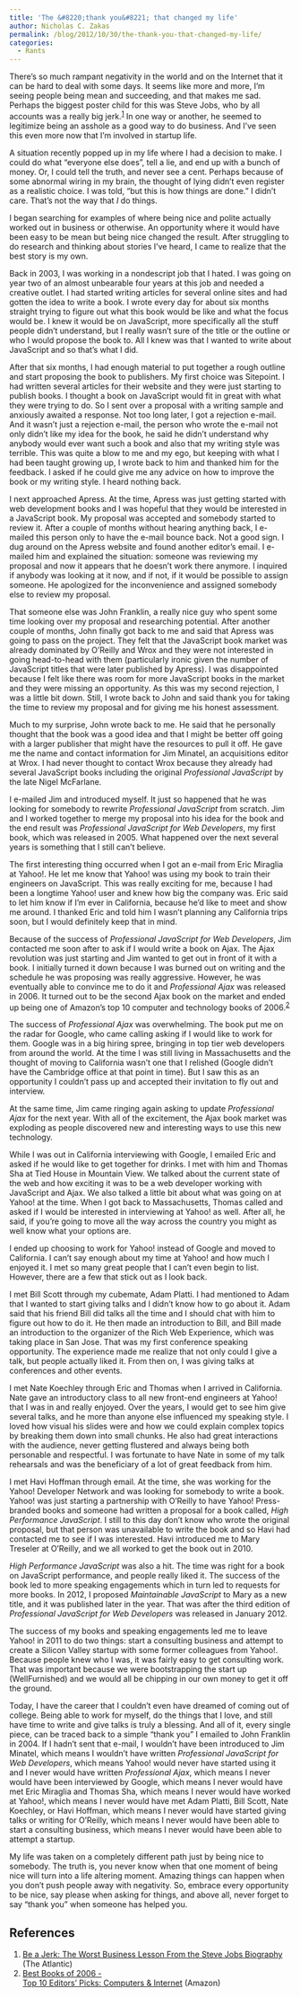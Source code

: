 ```yaml
---
title: 'The &#8220;thank you&#8221; that changed my life'
author: Nicholas C. Zakas
permalink: /blog/2012/10/30/the-thank-you-that-changed-my-life/
categories:
  - Rants
---
```

There&#8217;s so much rampant negativity in the world and on the Internet that it can be hard to deal with some days. It seems like more and more, I&#8217;m seeing people being mean and succeeding, and that makes me sad. Perhaps the biggest poster child for this was Steve Jobs, who by all accounts was a really big jerk.<sup>[1]</sup> In one way or another, he seemed to legitimize being an asshole as a good way to do business. And I&#8217;ve seen this even more now that I&#8217;m involved in startup life.

A situation recently popped up in my life where I had a decision to make. I could do what &#8220;everyone else does&#8221;, tell a lie, and end up with a bunch of money. Or, I could tell the truth, and never see a cent. Perhaps because of some abnormal wiring in my brain, the thought of lying didn&#8217;t even register as a realistic choice. I was told, &#8220;but this is how things are done.&#8221; I didn&#8217;t care. That&#8217;s not the way that *I* do things.

I began searching for examples of where being nice and polite actually worked out in business or otherwise. An opportunity where it would have been easy to be mean but being nice changed the result. After struggling to do research and thinking about stories I&#8217;ve heard, I came to realize that the best story is my own.

Back in 2003, I was working in a nondescript job that I hated. I was going on year two of an almost unbearable four years at this job and needed a creative outlet. I had started writing articles for several online sites and had gotten the idea to write a book. I wrote every day for about six months straight trying to figure out what this book would be like and what the focus would be. I knew it would be on JavaScript, more specifically all the stuff people didn&#8217;t understand, but I really wasn&#8217;t sure of the title or the outline or who I would propose the book to. All I knew was that I wanted to write about JavaScript and so that&#8217;s what I did.

After that six months, I had enough material to put together a rough outline and start proposing the book to publishers. My first choice was Sitepoint. I had written several articles for their website and they were just starting to publish books. I thought a book on JavaScript would fit in great with what they were trying to do. So I sent over a proposal with a writing sample and anxiously awaited a response. Not too long later, I got a rejection e-mail. And it wasn&#8217;t just a rejection e-mail, the person who wrote the e-mail not only didn&#8217;t like my idea for the book, he said he didn&#8217;t understand why anybody would ever want such a book and also that my writing style was terrible. This was quite a blow to me and my ego, but keeping with what I had been taught growing up, I wrote back to him and thanked him for the feedback. I asked if he could give me any advice on how to improve the book or my writing style. I heard nothing back.

I next approached Apress. At the time, Apress was just getting started with web development books and I was hopeful that they would be interested in a JavaScript book. My proposal was accepted and somebody started to review it. After a couple of months without hearing anything back, I e-mailed this person only to have the e-mail bounce back. Not a good sign. I dug around on the Apress website and found another editor&#8217;s email. I e-mailed him and explained the situation: someone was reviewing my proposal and now it appears that he doesn&#8217;t work there anymore. I inquired if anybody was looking at it now, and if not, if it would be possible to assign someone. He apologized for the inconvenience and assigned somebody else to review my proposal.

That someone else was John Franklin, a really nice guy who spent some time looking over my proposal and researching potential. After another couple of months, John finally got back to me and said that Apress was going to pass on the project. They felt that the JavaScript book market was already dominated by O&#8217;Reilly and Wrox and they were not interested in going head-to-head with them (particularly ironic given the number of JavaScript titles that were later published by Apress). I was disappointed because I felt like there was room for more JavaScript books in the market and they were missing an opportunity. As this was my second rejection, I was a little bit down. Still, I wrote back to John and said thank you for taking the time to review my proposal and for giving me his honest assessment.

Much to my surprise, John wrote back to me. He said that he personally thought that the book was a good idea and that I might be better off going with a larger publisher that might have the resources to pull it off. He gave me the name and contact information for Jim Minatel, an acquisitions editor at Wrox. I had never thought to contact Wrox because they already had several JavaScript books including the original <cite>Professional JavaScript</cite> by the late Nigel McFarlane.

I e-mailed Jim and introduced myself. It just so happened that he was looking for somebody to rewrite <cite>Professional JavaScript</cite> from scratch. Jim and I worked together to merge my proposal into his idea for the book and the end result was <cite>Professional JavaScript for Web Developers</cite>, my first book, which was released in 2005. What happened over the next several years is something that I still can&#8217;t believe.

The first interesting thing occurred when I got an e-mail from Eric Miraglia at Yahoo!. He let me know that Yahoo! was using my book to train their engineers on JavaScript. This was really exciting for me, because I had been a longtime Yahoo! user and knew how big the company was. Eric said to let him know if I&#8217;m ever in California, because he&#8217;d like to meet and show me around. I thanked Eric and told him I wasn&#8217;t planning any California trips soon, but I would definitely keep that in mind.

Because of the success of <cite>Professional JavaScript for Web Developers</cite>, Jim contacted me soon after to ask if I would write a book on Ajax. The Ajax revolution was just starting and Jim wanted to get out in front of it with a book. I initially turned it down because I was burned out on writing and the schedule he was proposing was really aggressive. However, he was eventually able to convince me to do it and <cite>Professional Ajax</cite> was released in 2006. It turned out to be the second Ajax book on the market and ended up being one of Amazon&#8217;s top 10 computer and technology books of 2006.<sup>[2]</sup>

The success of <cite>Professional Ajax</cite> was overwhelming. The book put me on the radar for Google, who came calling asking if I would like to work for them. Google was in a big hiring spree, bringing in top tier web developers from around the world. At the time I was still living in Massachusetts and the thought of moving to California wasn&#8217;t one that I relished (Google didn&#8217;t have the Cambridge office at that point in time). But I saw this as an opportunity I couldn&#8217;t pass up and accepted their invitation to fly out and interview. 

At the same time, Jim came ringing again asking to update <cite>Professional Ajax</cite> for the next year. With all of the excitement, the Ajax book market was exploding as people discovered new and interesting ways to use this new technology. 

While I was out in California interviewing with Google, I emailed Eric and asked if he would like to get together for drinks. I met with him and Thomas Sha at Tied House in Mountain View. We talked about the current state of the web and how exciting it was to be a web developer working with JavaScript and Ajax. We also talked a little bit about what was going on at Yahoo! at the time. When I got back to Massachusetts, Thomas called and asked if I would be interested in interviewing at Yahoo! as well. After all, he said, if you&#8217;re going to move all the way across the country you might as well know what your options are.

I ended up choosing to work for Yahoo! instead of Google and moved to California. I can&#8217;t say enough about my time at Yahoo! and how much I enjoyed it. I met so many great people that I can&#8217;t even begin to list. However, there are a few that stick out as I look back.

I met Bill Scott through my cubemate, Adam Platti. I had mentioned to Adam that I wanted to start giving talks and I didn&#8217;t know how to go about it. Adam said that his friend Bill did talks all the time and I should chat with him to figure out how to do it. He then made an introduction to Bill, and Bill made an introduction to the organizer of the Rich Web Experience, which was taking place in San Jose. That was my first conference speaking opportunity. The experience made me realize that not only could I give a talk, but people actually liked it. From then on, I was giving talks at conferences and other events.

I met Nate Koechley through Eric and Thomas when I arrived in California. Nate gave an introductory class to all new front-end engineers at Yahoo! that I was in and really enjoyed. Over the years, I would get to see him give several talks, and he more than anyone else influenced my speaking style. I loved how visual his slides were and how we could explain complex topics by breaking them down into small chunks. He also had great interactions with the audience, never getting flustered and always being both personable and respectful. I was fortunate to have Nate in some of my talk rehearsals and was the beneficiary of a lot of great feedback from him.

I met Havi Hoffman through email. At the time, she was working for the Yahoo! Developer Network and was looking for somebody to write a book. Yahoo! was just starting a partnership with O&#8217;Reilly to have Yahoo! Press-branded books and someone had written a proposal for a book called, <cite>High Performance JavaScript</cite>. I still to this day don&#8217;t know who wrote the original proposal, but that person was unavailable to write the book and so Havi had contacted me to see if I was interested. Havi introduced me to Mary Treseler at O&#8217;Reilly, and we all worked to get the book out in 2010. 

<cite>High Performance JavaScript</cite> was also a hit. The time was right for a book on JavaScript performance, and people really liked it. The success of the book led to more speaking engagements which in turn led to requests for more books. In 2012, I proposed <cite>Maintainable JavaScript</cite> to Mary as a new title, and it was published later in the year. That was after the third edition of <cite>Professional JavaScript for Web Developers</cite> was released in January 2012.

The success of my books and speaking engagements led me to leave Yahoo! in 2011 to do two things: start a consulting business and attempt to create a Silicon Valley startup with some former colleagues from Yahoo!. Because people knew who I was, it was fairly easy to get consulting work. That was important because we were bootstrapping the start up (WellFurnished) and we would all be chipping in our own money to get it off the ground.

Today, I have the career that I couldn&#8217;t even have dreamed of coming out of college. Being able to work for myself, do the things that I love, and still have time to write and give talks is truly a blessing. And all of it, every single piece, can be traced back to a simple &#8220;thank you&#8221; I emailed to John Franklin in 2004. If I hadn&#8217;t sent that e-mail, I wouldn&#8217;t have been introduced to Jim Minatel, which means I wouldn&#8217;t have written <cite>Professional JavaScript for Web Developers</cite>, which means Yahoo! would never have started using it and I never would have written <cite>Professional Ajax</cite>, which means I never would have been interviewed by Google, which means I never would have met Eric Miraglia and Thomas Sha, which means I never would have worked at Yahoo!, which means I never would have met Adam Platti, Bill Scott, Nate Koechley, or Havi Hoffman, which means I never would have started giving talks or writing for O&#8217;Reilly, which means I never would have been able to start a consulting business, which means I never would have been able to attempt a startup.

My life was taken on a completely different path just by being nice to somebody. The truth is, you never know when that one moment of being nice will turn into a life altering moment. Amazing things can happen when you don&#8217;t push people away with negativity. So, embrace every opportunity to be nice, say please when asking for things, and above all, never forget to say &#8220;thank you&#8221; when someone has helped you.

## References

  1. [Be a Jerk: The Worst Business Lesson From the Steve Jobs Biography][1] (The Atlantic)
  2. [Best Books of 2006 -  
    Top 10 Editors&#8217; Picks: Computers & Internet][2] (Amazon)

 [1]: http://www.theatlantic.com/business/archive/2011/11/be-a-jerk-the-worst-business-lesson-from-the-steve-jobs-biography/249136/
 [2]: http://www.amazon.com/exec/obidos/tg/feature/-/1000020581/
